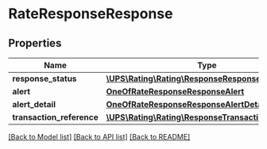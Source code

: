 # RateResponseResponse

## Properties
Name | Type | Description | Notes
------------ | ------------- | ------------- | -------------
**response_status** | [**\UPS\Rating\Rating\ResponseResponseStatus**](ResponseResponseStatus.md) |  | 
**alert** | [**OneOfRateResponseResponseAlert**](OneOfRateResponseResponseAlert.md) |  | [optional] 
**alert_detail** | [**OneOfRateResponseResponseAlertDetail**](OneOfRateResponseResponseAlertDetail.md) |  | [optional] 
**transaction_reference** | [**\UPS\Rating\Rating\ResponseTransactionReference**](ResponseTransactionReference.md) |  | [optional] 

[[Back to Model list]](../../README.md#documentation-for-models) [[Back to API list]](../../README.md#documentation-for-api-endpoints) [[Back to README]](../../README.md)

